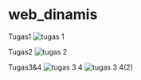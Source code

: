 # web_dinamis
Tugas1
![tugas 1](https://user-images.githubusercontent.com/73456814/97810170-85cdbf80-1ca4-11eb-9d4d-a050ef20b6a5.jpg)

Tugas2
![tugas 2](https://user-images.githubusercontent.com/73456814/97810177-9f6f0700-1ca4-11eb-89b1-7b63e8faddb7.jpg)

Tugas3&4
![tugas 3 4](https://user-images.githubusercontent.com/73456814/97810185-ab5ac900-1ca4-11eb-8c86-dc1e0f2f3dfe.jpg)
![tugas 3 4(2)](https://user-images.githubusercontent.com/73456814/97810211-dfce8500-1ca4-11eb-87e0-d5de3142744f.jpg)
